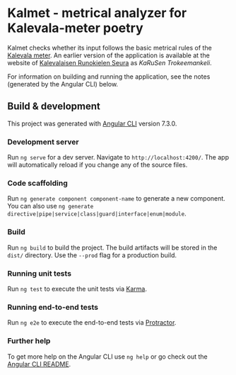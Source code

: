# Kalmet - metrical analyzer for Kalevala-meter poetry

Kalmet checks whether its input follows the basic metrical rules of the [Kalevala meter](https://en.wikipedia.org/wiki/Kalevala_meter). An earlier version of the application is available at the website of [Kalevalaisen Runokielen Seura](http://karuse.info/) as *KaRuSen Trokeemankeli*.

For information on building and running the application, see the notes (generated by the Angular CLI) below.

## Build & development

This project was generated with [Angular CLI](https://github.com/angular/angular-cli) version 7.3.0.

### Development server

Run `ng serve` for a dev server. Navigate to `http://localhost:4200/`. The app will automatically reload if you change any of the source files.

### Code scaffolding

Run `ng generate component component-name` to generate a new component. You can also use `ng generate directive|pipe|service|class|guard|interface|enum|module`.

### Build

Run `ng build` to build the project. The build artifacts will be stored in the `dist/` directory. Use the `--prod` flag for a production build.

### Running unit tests

Run `ng test` to execute the unit tests via [Karma](https://karma-runner.github.io).

### Running end-to-end tests

Run `ng e2e` to execute the end-to-end tests via [Protractor](http://www.protractortest.org/).

### Further help

To get more help on the Angular CLI use `ng help` or go check out the [Angular CLI README](https://github.com/angular/angular-cli/blob/master/README.md).
